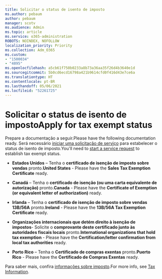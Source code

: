 ```yaml
---
title: Solicitar o status de isento de imposto
ms.author: pebaum
author: pebaum
manager: scotv
ms.audience: Admin
ms.topic: article
ms.service: o365-administration
ROBOTS: NOINDEX, NOFOLLOW
localization_priority: Priority
ms.collection: Adm_O365
ms.custom:
- "1500034"
- "4895"
ms.openlocfilehash: a5cb61f750b0233a8b73a36aa35f26d4b3640e1d
ms.sourcegitcommit: 5b0cd6ecd16798a421b9614cfd0f416d43e7ce6a
ms.translationtype: HT
ms.contentlocale: pt-BR
ms.lasthandoff: 05/06/2021
ms.locfileid: "52261725"
---
```

# <a name="apply-for-tax-exempt-status"></a><span data-ttu-id="51cf0-102">Solicitar o status de isento de imposto</span><span class="sxs-lookup"><span data-stu-id="51cf0-102">Apply for tax exempt status</span></span>

<span data-ttu-id="51cf0-103">Prepare a documentação a seguir.</span><span class="sxs-lookup"><span data-stu-id="51cf0-103">Please have the following documentation ready.</span></span> <span data-ttu-id="51cf0-104">Será necessário [iniciar uma solicitação de serviço](/microsoft-365/admin/contact-support-for-business-products) para estabelecer o status de isento de imposto.</span><span class="sxs-lookup"><span data-stu-id="51cf0-104">You'll need to [start a service request](/microsoft-365/admin/contact-support-for-business-products) to establish tax exempt status.</span></span>

- <span data-ttu-id="51cf0-105">**Estados Unidos** – Tenha o **certificado de isenção de imposto sobre vendas** pronto.</span><span class="sxs-lookup"><span data-stu-id="51cf0-105">**United States** - Please have the **Sales Tax Exemption Certificate** ready.</span></span>

- <span data-ttu-id="51cf0-106">**Canadá** – Tenha o **certificado de isenção (ou uma carta equivalente de autorização)** pronto.</span><span class="sxs-lookup"><span data-stu-id="51cf0-106">**Canada** - Please have the **Certificate of Exemption (or equivalent letter of authorization)** ready.</span></span>

- <span data-ttu-id="51cf0-107">**Irlanda** – Tenha o **certificado de isenção de imposto sobre vendas 13B/56A** pronto.</span><span class="sxs-lookup"><span data-stu-id="51cf0-107">**Ireland** - Please have the **13B/56A Tax Exemption Certificate** ready.</span></span>

- <span data-ttu-id="51cf0-108">**Organizações internacionais que detém direito à isenção de impostos**- Solicite o **comprovante deste certificado junto às autoridades fiscais locais** pronto.</span><span class="sxs-lookup"><span data-stu-id="51cf0-108">**International organizations that hold tax exemption** - Please have the **Certification/letter confirmation from local tax authorities** ready.</span></span>

- <span data-ttu-id="51cf0-109">**Porto Rico** – Tenha o **Certificado de compras exentas** pronto.</span><span class="sxs-lookup"><span data-stu-id="51cf0-109">**Puerto Rico** - Please have the **Certificado de Compras Exentas** ready.</span></span>

<span data-ttu-id="51cf0-110">Para saber mais, confira [informações sobre imposto](https://docs.microsoft.com/microsoft-365/commerce/billing-and-payments/tax-information).</span><span class="sxs-lookup"><span data-stu-id="51cf0-110">For more info, see [Tax Information](https://docs.microsoft.com/microsoft-365/commerce/billing-and-payments/tax-information).</span></span>
